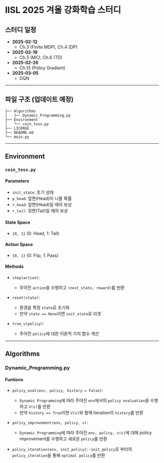 # IISL 2025 겨울 강화학습 스터디

## 스터디 일정
- **2025-02-12**  
  - Ch.3 (Finite MDP), Ch.4 (DP)
- **2025-02-19**  
  - Ch.5 (MC), Ch.6 (TD)
- **2025-02-26**  
  - Ch.13 (Policy Gradient)
- **2025-03-05**  
  - DQN

---

## 파일 구조 (업데이트 예정)
```
├── Algorithms
│   ├── Dynamic_Programming.py
├── Environment
│   └── coin_toss.py
├── LICENSE
├── README.md
└── main.py
```

---

## Environment

### `coin_toss.py`

#### Parameters
- `init_state`: 초기 상태
- `p_head`: 앞면(Head)이 나올 확률
- `r_head`: 앞면(Head)일 때의 보상
- `r_tail`: 뒷면(Tail)일 때의 보상

#### State Space
- `{0, 1}` (0: Head, 1: Tail)

#### Action Space
- `{0, 1}` (0: Flip, 1: Pass)

#### Methods
- `step(action)`:  
  - 주어진 `action`을 수행하고 `(next_state, reward)`를 반환

- `reset(state)`:  
  - 환경을 특정 `state`로 초기화  
  - 만약 `state == None`이면 `init_state`로 리셋

- `true_v(policy)`:  
  - 주어진 `policy`에 대한 이론적 가치 함수 계산

---

## Algorithms

### Dynamic_Programming.py

#### Funtions
- `policy_eval(env, policy, history = False)`:
  - `Dynamic Programming`에 따라 주어진 `env`에서의 `policy evaluation`을 수행하고 `V(s)`를 반환
  - 만약 `history == True`이면 `V(s)`와 함께 iteration의 `history`를 반환

- `policy_improvement(env, policy, v)`:
  - `Dynamic Programming`에 따라 주어진 `env, policy, v(s)`에 대해 policy improvement를 수행하고 새로운 `policy`를 반환

- `policy_iteration(env, init_policy)`:
  -`init_policy`로 부터의 `policy_iteration`을 통해 `optimal policy`를 반환